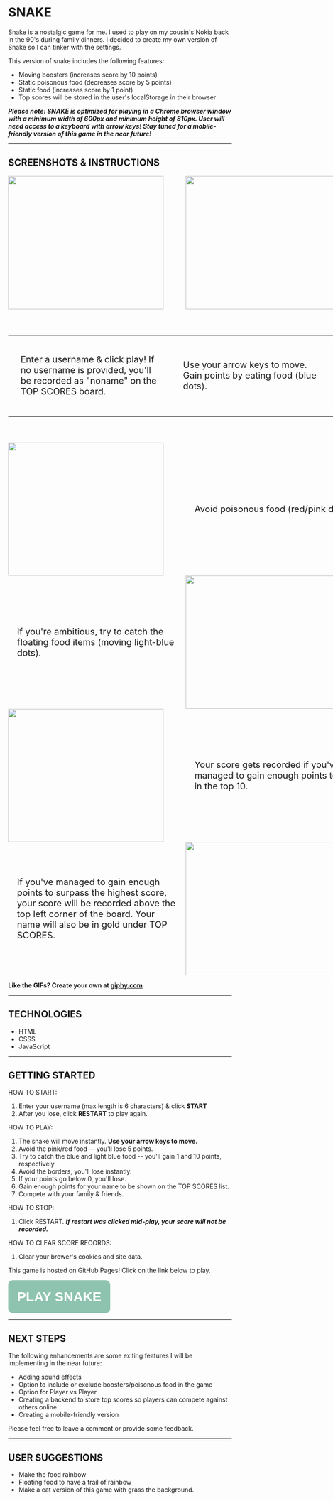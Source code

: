 # **SNAKE**

Snake is a nostalgic game for me. I used to play on my cousin's Nokia back in the 90's during family dinners. I decided to create my own version of Snake so I can tinker with the settings.

This version of snake includes the following features:
* Moving boosters (increases score by 10 points)
* Static poisonous food (decreases score by 5 points)
* Static food (increases score by 1 point)
* Top scores will be stored in the user's localStorage in their browser

***Please note: SNAKE is optimized for playing in a Chrome browser window with a minimum width of 600px and minimum height of 810px. User will need access to a keyboard with arrow keys! Stay tuned for a mobile-friendly version of this game in the near future!***

<hr>

## **SCREENSHOTS & INSTRUCTIONS**

<div style="display:flex; flex-wrap: wrap; width: 800px; justify-content: space-around;">
<img style="flex: 0 0 50%; width: 350px; height: 300px;" src="https://media.giphy.com/media/00DephsKWdKTWQJFDK/giphy.gif">
<img style="flex: 0 0 50%; width: 350px; height: 300px;" src="https://media.giphy.com/media/ZyzunZN5Xt8h1glO7V/giphy.gif">
<div style="display: flex; align-items: center; flex: 0 0 100%;  width: 800px; height: 300px;"><table><tr><td style="width: 350px;"><p style="padding: 20px; font-size: 20px;"> Enter a username & click play! If no username is provided, you'll be recorded as "noname" on the TOP SCORES board.</p></div></td>
<td style="width: 350px;><p style="><p style="padding: 20px; font-size: 20px;"> Use your arrow keys to move. Gain points by eating food (blue dots).</p></td></table></div>
<img style="flex: 0 0 50%; width: 350px; height: 300px;" src="https://media.giphy.com/media/D3NrE5G94LZzDL3wLK/giphy.gif">
<div style="display: flex; align-items: center; flex: 0 0 50%; width: 350px; height: 300px;"><p style="padding: 20px; font-size: 20px;"> Avoid poisonous food (red/pink dots). </p></div>
<div style="display: flex; align-items: center; justify-content: right;flex: 0 0 50%; width: 350px; height: 300px;"><p style="padding: 20px; font-size: 20px;"> If you're ambitious, try to catch the floating food items (moving light-blue dots).</p></div>
<img style="flex: 0 0 50%; width: 350px; height: 300px;" src="https://media.giphy.com/media/bEwRHZcHvzB6Nj3t2D/giphy.gif">

<img style="flex: 0 0 50%; width: 350px; height: 300px;" src="https://media.giphy.com/media/yLq8eZAy82QzYI9HCV/giphy.gif">
<div style="display: flex; align-items: center; flex: 0 0 50%; width: 350px; height: 300px;"><p style="padding: 20px; font-size: 20px;"> Your score gets recorded if you've managed to gain enough points to be in the top 10.  </p></div>
<div style="display: flex; align-items: center; justify-content: right;flex: 0 0 50%; width: 350px; height: 300px;"><p style="padding: 20px; font-size: 20px;"> If you've managed to gain enough points to surpass the highest score, your score will be recorded above the top left corner of the board. Your name will also be in gold under TOP SCORES. </p></div>
<img style="flex: 0 0 50%; width: 350px; height: 300px;" src="https://media.giphy.com/media/tqRQ2tQqkoTtc7CebU/giphy.gif">
</div>

<strong>Like the GIFs? Create your own at <a href="https://giphy.com/">giphy.com</a></strong>

<hr>

## **TECHNOLOGIES**

* HTML
* CSSS
* JavaScript

<hr>
<h2><strong>GETTING STARTED</strong></h2>

HOW TO START:
1. Enter your username (max length is 6 characters) & click **START**
2. After you lose, click **RESTART** to play again.

HOW TO PLAY:
1. The snake will move instantly. **Use your arrow keys to move.**
2. Avoid the pink/red food -- you'll lose 5 points.
3. Try to catch the blue and light blue food -- you'll gain 1 and 10 points, respectively.
4. Avoid the borders, you'll lose instantly. 
5. If your points go below 0, you'll lose.
6. Gain enough points for your name to be shown on the TOP SCORES list. 
7. Compete with your family & friends.  

HOW TO STOP:
1. Click RESTART. ***If restart was clicked mid-play, your score will not be recorded.***

HOW TO CLEAR SCORE RECORDS:
1. Clear your brower's cookies and site data.


This game is hosted on GitHub Pages! 
Click on the link below to play.

<button style="padding: 20px; font-size: 30px; border-radius: 10px; background-color: #8EC3B0; border: none;" ><strong><a style="color: white; text-decoration: none;" href="https://vanessaycui.github.io/snake-game/">PLAY SNAKE</a></strong></button>


<hr>

## **NEXT STEPS**

The following enhancements are some exiting features I will be implementing in the near future:
* Adding sound effects
* Option to include or exclude boosters/poisonous food in the game
* Option for Player vs Player
* Creating a backend to store top scores so players can compete against others online
* Creating a mobile-friendly version 

Please feel free to leave a comment or provide some feedback.

<hr>

## **USER SUGGESTIONS**

* Make the food rainbow
* Floating food to have a trail of rainbow
* Make a cat version of this game with grass the background.



